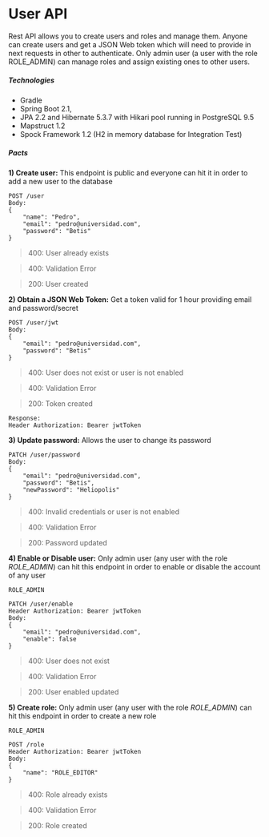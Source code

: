 # User API

Rest API allows you to create users and roles and manage them. Anyone can create users and get a JSON Web token which will need to provide in next requests in other to authenticate. Only admin user (a user with the role ROLE_ADMIN) can manage roles and assign existing ones to other users.
 
##### Technologies
- Gradle
- Spring Boot 2.1,
- JPA 2.2 and Hibernate 5.3.7 with Hikari pool running in PostgreSQL 9.5 
- Mapstruct 1.2
- Spock Framework 1.2 (H2 in memory database for Integration Test)

##### Pacts
**1) Create user:** This endpoint is public and everyone can hit it in order to add a new user to the database 
```
POST /user
Body:
{
	"name": "Pedro",
	"email": "pedro@universidad.com",
	"password": "Betis"
}
```
> 400: User already exists

> 400: Validation Error

> 200: User created

**2) Obtain a JSON Web Token:** Get a token valid for 1 hour providing email and password/secret
```
POST /user/jwt
Body:
{
	"email": "pedro@universidad.com",
	"password": "Betis"
}
```
> 400: User does not exist or user is not enabled

> 400: Validation Error

> 200: Token created
```
Response:
Header Authorization: Bearer jwtToken
```

**3) Update password:** Allows the user to change its password 
```
PATCH /user/password
Body:
{
	"email": "pedro@universidad.com",
	"password": "Betis",
	"newPassword": "Heliopolis"
}
```
> 400: Invalid credentials or user is not enabled

> 400: Validation Error

> 200: Password updated

**4) Enable or Disable user:** Only admin user (any user with the role *ROLE_ADMIN*) can hit this endpoint in order to enable or disable the account of any user 
```
ROLE_ADMIN

PATCH /user/enable
Header Authorization: Bearer jwtToken
Body:
{
	"email": "pedro@universidad.com",
	"enable": false
}
```
> 400: User does not exist

> 400: Validation Error

> 200: User enabled updated

**5) Create role:** Only admin user (any user with the role *ROLE_ADMIN*) can hit this endpoint in order to create a new role 
```
ROLE_ADMIN

POST /role
Header Authorization: Bearer jwtToken
Body:
{
	"name": "ROLE_EDITOR"
}
```
> 400: Role already exists

> 400: Validation Error

> 200: Role created
